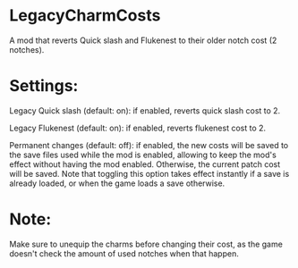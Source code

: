 # LegacyCharmCosts

A mod that reverts Quick slash and Flukenest to their older notch cost (2 notches).

# Settings:

Legacy Quick slash (default: on): if enabled, reverts quick slash cost to 2.

Legacy Flukenest (default: on): if enabled, reverts flukenest cost to 2.

Permanent changes (default: off): if enabled, the new costs will be saved to the save files used while the mod is enabled, allowing to keep the mod's effect without having the mod enabled. Otherwise, the current patch cost will be saved. Note that toggling this option takes effect instantly if a save is already loaded, or when the game loads a save otherwise.

# Note:

Make sure to unequip the charms before changing their cost, as the game doesn't check the amount of used notches when that happen.